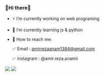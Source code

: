 ###                                                         🎩Hi there🎩



- ⚡  I’m currently working on web programing
- 🌱 I’m currently learning js & python

- 🎩 How to reach me:

  ✅ Email : amirrezaanam1384@gmail.com

  ✅ instagram : @amir.reza.anamii


<a href="https://github.com/Mr0-0Magician">
<img align="center" src="https://github-readme-stats.vercel.app/api?username=Mr0-0Magician&show_icons=true&count_private=true&include_all_commits=true&theme=highcontrast" /></a>

<a href="https://github.com/Mr0-0Magician">
<img align="center" src="https://github-readme-stats.vercel.app/api/top-langs/?username=Mr0-0Magician&theme=highcontrast" />
</a>
